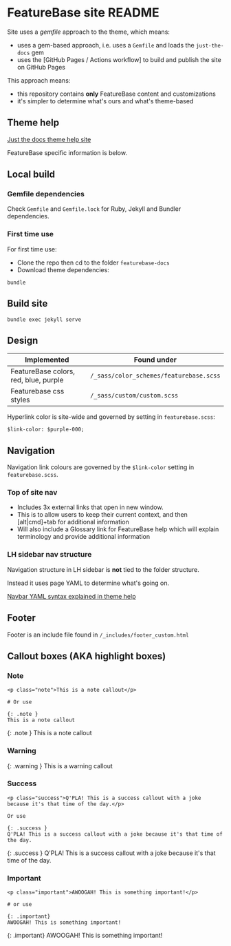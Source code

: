 # FeatureBase site README

Site uses a *gemfile* approach to the theme, which means:
* uses a gem-based approach, i.e. uses a `Gemfile` and loads the `just-the-docs` gem
* uses the [GitHub Pages / Actions workflow] to build and publish the site on GitHub Pages

This approach means:
* this repository contains **only** FeatureBase content and customizations
* it's simpler to determine what's ours and what's theme-based

## Theme help

[Just the docs theme help site](https://just-the-docs.github.io)

FeatureBase specific information is below.

## Local build

### Gemfile dependencies

Check `Gemfile` and `Gemfile.lock` for Ruby, Jekyll and Bundler dependencies.

### First time use

For first time use:
* Clone the repo then cd to the folder `featurebase-docs`
* Download theme dependencies:
```
bundle
```

## Build site
```
bundle exec jekyll serve
```

## Design

| Implemented | Found under |
|---|---|
| FeatureBase colors, red, blue, purple | `/_sass/color_schemes/featurebase.scss` |
| Featurebase css styles | `/_sass/custom/custom.scss` |

Hyperlink color is site-wide and governed by setting in `featurebase.scss`:

```
$link-color: $purple-000;
```

## Navigation

Navigation link colours are governed by the `$link-color` setting in `featurebase.scss`.

### Top of site nav

* Includes 3x external links that open in new window.
* This is to allow users to keep their current context, and then [alt|cmd]+tab for additional information
* Will also include a Glossary link for FeatureBase help which will explain terminology and provide additional information

### LH sidebar nav structure

Navigation structure in LH sidebar is **not** tied to the folder structure.

Instead it uses page YAML to determine what's going on.

[Navbar YAML syntax explained in theme help](https://just-the-docs.github.io/just-the-docs/docs/navigation-structure/#pages-with-children)

## Footer

Footer is an include file found in `/_includes/footer_custom.html`


## Callout boxes (AKA highlight boxes)

### Note

```
<p class="note">This is a note callout</p>

# Or use

{: .note }
This is a note callout

```

{: .note }
This is a note callout

### Warning

{: .warning }
This is a warning callout

### Success

```
<p class="success">Q'PLA! This is a success callout with a joke because it's that time of the day.</p>

Or use

{: .success }
Q'PLA! This is a success callout with a joke because it's that time of the day.

```

{: .success }
Q'PLA! This is a success callout with a joke because it's that time of the day.

### Important

```
<p class="important">AWOOGAH! This is something important!</p>

# or use

{: .important}
AWOOGAH! This is something important!

```

{: .important}
AWOOGAH! This is something important!
